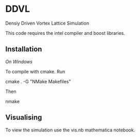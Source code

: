 DDVL
====

Densiy Driven Vortex Lattice Simulation

This code requires the intel compiler and boost libraries.

Installation
------------

*On Windows*

To compile with cmake. Run

cmake . -G "NMake Makefiles"

Then 

nmake


Visualising
-----------

To view the simulation use the vis.nb mathematica notebook.
